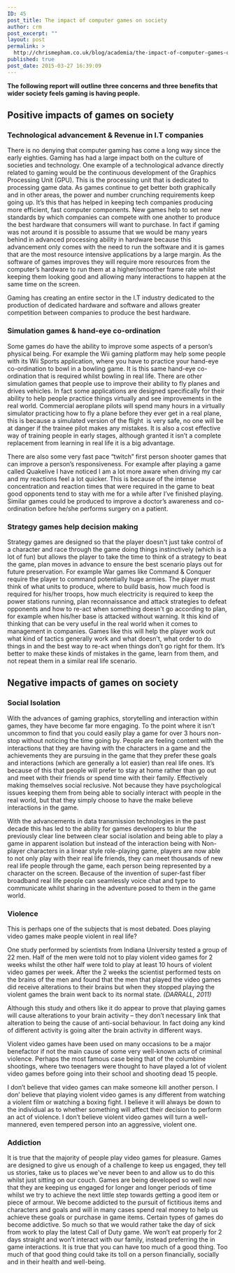 ```yaml
---
ID: 45
post_title: The impact of computer games on society
author: crm
post_excerpt: ""
layout: post
permalink: >
  http://chrismepham.co.uk/blog/academia/the-impact-of-computer-games-on-society/
published: true
post_date: 2015-03-27 16:39:09
---
```

<strong>The following report will outline three concerns and three benefits that wider society feels gaming is having people.</strong>
<h2>Positive impacts of games on society</h2>
<h3>Technological advancement &amp; Revenue in I.T companies</h3>
There is no denying that computer gaming has come a long way since the early eighties. Gaming has had a large impact both on the culture of societies and technology. One example of a technological advance directly related to gaming would be the continuous development of the Graphics Processing Unit (GPU). This is the processing unit that is dedicated to processing game data. As games continue to get better both graphically and in other areas, the power and number crunching requirements keep going up. It’s this that has helped in keeping tech companies producing more efficient, fast computer components. New games help to set new standards by which companies can compete with one another to produce the best hardware that consumers will want to purchase. In fact if gaming was not around it is possible to assume that we would be many years behind in advanced processing ability in hardware because this advancement only comes with the need to run the software and it is games that are the most resource intensive applications by a large margin. As the software of games improves they will require more resources from the computer’s hardware to run them at a higher/smoother frame rate whilst keeping them looking good and allowing many interactions to happen at the same time on the screen.

Gaming has creating an entire sector in the I.T industry dedicated to the production of dedicated hardware and software and allows greater competition between companies to produce the best hardware.
<h3>Simulation games &amp; hand-eye co-ordination</h3>
Some games do have the ability to improve some aspects of a person’s physical being. For example the Wii gaming platform may help some people with its Wii Sports application, where you have to practice your hand-eye co-ordination to bowl in a bowling game. It is this same hand-eye co-ordination that is required whilst bowling in real life. There are other simulation games that people use to improve their ability to fly planes and drives vehicles. In fact some applications are designed specifically for their ability to help people practice things virtually and see improvements in the real world. Commercial aeroplane pilots will spend many hours in a virtually simulator practicing how to fly a plane before they ever get in a real plane, this is because a simulated version of the flight  is very safe, no one will be at danger if the trainee pilot makes any mistakes. It is also a cost effective way of training people in early stages, although granted it isn’t a complete replacement from learning in real life it is a big advantage.

There are also some very fast pace “twitch” first person shooter games that can improve a person’s responsiveness. For example after playing a game called Quakelive I have noticed I am a lot more aware when driving my car and my reactions feel a lot quicker. This is because of the intense concentration and reaction times that were required in the game to beat good opponents tend to stay with me for a while after I’ve finished playing. Similar games could be produced to improve a doctor’s awareness and co-ordination before he/she performs surgery on a patient.
<h3>Strategy games help decision making</h3>
Strategy games are designed so that the player doesn't just take control of a character and race through the game doing things instinctively (which is a lot of fun) but allows the player to take the time to think of a strategy to beat the game, plan moves in advance to ensure the best scenario plays out for future preservation. For example War games like Command &amp; Conquer require the player to command potentially huge armies. The player must think of what units to produce, where to build basis, how much food is required for his/her troops, how much electricity is required to keep the power stations running, plan reconnaissance and attack strategies to defeat opponents and how to re-act when something doesn't go according to plan, for example when his/her base is attacked without warning. It this kind of thinking that can be very useful in the real world when it comes to management in companies. Games like this will help the player work out what kind of tactics generally work and what doesn't, what order to do things in and the best way to re-act when things don’t go right for them. It’s better to make these kinds of mistakes in the game, learn from them, and not repeat them in a similar real life scenario.
<h2>Negative impacts of games on society</h2>
<h3>Social Isolation</h3>
With the advances of gaming graphics, storytelling and interaction within games, they have become far more engaging. To the point where it isn't uncommon to find that you could easily play a game for over 3 hours non-stop without noticing the time going by. People are feeling content with the interactions that they are having with the characters in a game and the achievements they are pursuing in the game that they prefer these goals and interactions (which are generally a lot easier) than real life ones. It’s because of this that people will prefer to stay at home rather than go out and meet with their friends or spend time with their family. Effectively making themselves social reclusive. Not because they have psychological issues keeping them from being able to socially interact with people in the real world, but that they simply choose to have the make believe interactions in the game.

With the advancements in data transmission technologies in the past decade this has led to the ability for games developers to blur the previously clear line between clear social isolation and being able to play a game in apparent isolation but instead of the interaction being with Non-player characters in a linear style role-playing game, players are now able to not only play with their real life friends, they can meet thousands of new real life people through the game, each person being represented by a character on the screen. Because of the invention of super-fast fiber broadband real life people can seamlessly voice chat and type to communicate whilst sharing in the adventure posed to them in the game world.
<h3>Violence</h3>
This is perhaps one of the subjects that is most debated. Does playing video games make people violent in real life?

One study performed by scientists from Indiana University tested a group of 22 men. Half of the men were told not to play violent video games for 2 weeks whilst the other half were told to play at least 10 hours of violent video games per week. After the 2 weeks the scientist performed tests on the brains of the men and found that the men that played the video games did receive alterations to their brains but when they stopped playing the violent games the brain went back to its normal state. <em>(DARRALL, 2011)</em>

Although this study and others like it do appear to prove that playing games will cause alterations to your brain activity – they don’t necessary link that alteration to being the cause of anti-social behaviour. In fact doing any kind of different activity is going alter the brain activity in different ways.

Violent video games have been used on many occasions to be a major benefactor if not the main cause of some very well-known acts of criminal violence. Perhaps the most famous case being that of the columbine shootings, where two teenagers were thought to have played a lot of violent video games before going into their school and shooting dead 15 people.

I don’t believe that video games can make someone kill another person. I don’ believe that playing violent video games is any different from watching a violent film or watching a boxing fight. I believe it will always be down to the individual as to whether something will affect their decision to perform an act of violence. I don’t believe violent video games will turn a well-mannered, even tempered person into an aggressive, violent one.
<h3>Addiction</h3>
It is true that the majority of people play video games for pleasure. Games are designed to give us enough of a challenge to keep us engaged, they tell us stories, take us to places we've never been to and allow us to do this whilst just sitting on our couch. Games are being developed so well now that they are keeping us engaged for longer and longer periods of time whilst we try to achieve the next little step towards getting a good item or piece of armour. We become addicted to the pursuit of fictitious items and characters and goals and will in many cases spend real money to help us achieve these goals or purchase in game items. Certain types of games do become addictive. So much so that we would rather take the day of sick from work to play the latest Call of Duty game. We won’t eat properly for 2 days straight and won’t interact with our family, instead preferring the in game interactions. It is true that you can have too much of a good thing. Too much of that good thing could take its toll on a person financially, socially and in their health and well-being.